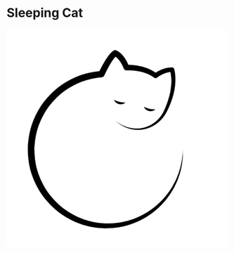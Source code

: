 # Sleeping Cat

<img src="https://github.com/dilipxp/PixiJS-Tutorial/blob/main/Sleeping-Cat/images/cat.png"/>